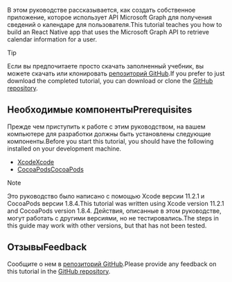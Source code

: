 <!-- markdownlint-disable MD002 MD041 -->

<span data-ttu-id="351b3-101">В этом руководстве рассказывается, как создать собственное приложение, которое использует API Microsoft Graph для получения сведений о календаре для пользователя.</span><span class="sxs-lookup"><span data-stu-id="351b3-101">This tutorial teaches you how to build an React Native app that uses the Microsoft Graph API to retrieve calendar information for a user.</span></span>

> [!TIP]
> <span data-ttu-id="351b3-102">Если вы предпочитаете просто скачать заполненный учебник, вы можете скачать или клонировать [репозиторий GitHub](https://github.com/microsoftgraph/msgraph-training-ios-objectivec).</span><span class="sxs-lookup"><span data-stu-id="351b3-102">If you prefer to just download the completed tutorial, you can download or clone the [GitHub repository](https://github.com/microsoftgraph/msgraph-training-ios-objectivec).</span></span>

## <a name="prerequisites"></a><span data-ttu-id="351b3-103">Необходимые компоненты</span><span class="sxs-lookup"><span data-stu-id="351b3-103">Prerequisites</span></span>

<span data-ttu-id="351b3-104">Прежде чем приступить к работе с этим руководством, на вашем компьютере для разработки должны быть установлены следующие компоненты.</span><span class="sxs-lookup"><span data-stu-id="351b3-104">Before you start this tutorial, you should have the following installed on your development machine.</span></span>

- [<span data-ttu-id="351b3-105">Xcode</span><span class="sxs-lookup"><span data-stu-id="351b3-105">Xcode</span></span>](https://developer.apple.com/xcode/)
- [<span data-ttu-id="351b3-106">CocoaPods</span><span class="sxs-lookup"><span data-stu-id="351b3-106">CocoaPods</span></span>](https://cocoapods.org)

> [!NOTE]
> <span data-ttu-id="351b3-107">Это руководство было написано с помощью Xcode версии 11.2.1 и CocoaPods версии 1.8.4.</span><span class="sxs-lookup"><span data-stu-id="351b3-107">This tutorial was written using Xcode version 11.2.1 and CocoaPods version 1.8.4.</span></span> <span data-ttu-id="351b3-108">Действия, описанные в этом руководстве, могут работать с другими версиями, но не тестировались.</span><span class="sxs-lookup"><span data-stu-id="351b3-108">The steps in this guide may work with other versions, but that has not been tested.</span></span>

## <a name="feedback"></a><span data-ttu-id="351b3-109">Отзывы</span><span class="sxs-lookup"><span data-stu-id="351b3-109">Feedback</span></span>

<span data-ttu-id="351b3-110">Сообщите о нем в [репозиторий GitHub](https://github.com/microsoftgraph/msgraph-training-ios-objectivec).</span><span class="sxs-lookup"><span data-stu-id="351b3-110">Please provide any feedback on this tutorial in the [GitHub repository](https://github.com/microsoftgraph/msgraph-training-ios-objectivec).</span></span>
